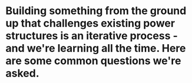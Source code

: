 # **Building something from the ground up that challenges existing power structures is an iterative process - and we're learning all the time. Here are some common questions we're asked.**